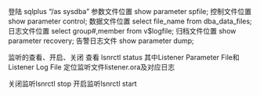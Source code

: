 登陆
sqlplus “/as sysdba”
参数文件位置
show parameter spfile;
控制文件位置
show parameter control;
数据文件位置
select file_name from dba_data_files;
日志文件位置
select group#,member from v$logfile;
归档文件位置
show parameter recovery;
告警日志文件
show parameter dump;

监听的查看、开启、关闭
查看
lsnrctl status 
其中Listener Parameter File和Listener Log File 定位监听文件listener.ora及对应日志

关闭监听lsnrctl stop
开启监听lsnrctl start


